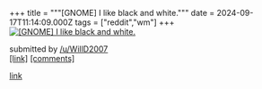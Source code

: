 +++
title = """[GNOME] I like black and white."""
date = 2024-09-17T11:14:09.000Z
tags = ["reddit","wm"]
+++
[![[GNOME] I like black and white.](https://preview.redd.it/n4ednogyrcpd1.png?width=640&crop=smart&auto=webp&s=ec2f7b87aac2086d5aed18f553ca97a029db693c "[GNOME] I like black and white.")](https://www.reddit.com/r/unixporn/comments/1fiweiq/gnome_i_like_black_and_white/)

submitted by [/u/WillD2007](https://www.reddit.com/user/WillD2007)  
[\[link\]](https://i.redd.it/n4ednogyrcpd1.png) [\[comments\]](https://www.reddit.com/r/unixporn/comments/1fiweiq/gnome_i_like_black_and_white/)

[link](https://www.reddit.com/r/unixporn/comments/1fiweiq/gnome_i_like_black_and_white/)
